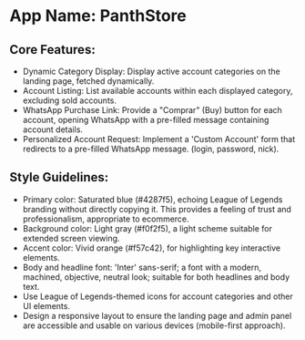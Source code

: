 # **App Name**: PanthStore

## Core Features:

- Dynamic Category Display: Display active account categories on the landing page, fetched dynamically.
- Account Listing: List available accounts within each displayed category, excluding sold accounts.
- WhatsApp Purchase Link: Provide a "Comprar" (Buy) button for each account, opening WhatsApp with a pre-filled message containing account details.
- Personalized Account Request: Implement a 'Custom Account' form that redirects to a pre-filled WhatsApp message. (login, password, nick).

## Style Guidelines:

- Primary color: Saturated blue (#4287f5), echoing League of Legends branding without directly copying it. This provides a feeling of trust and professionalism, appropriate to ecommerce.
- Background color: Light gray (#f0f2f5), a light scheme suitable for extended screen viewing.
- Accent color: Vivid orange (#f57c42), for highlighting key interactive elements.
- Body and headline font: 'Inter' sans-serif; a font with a modern, machined, objective, neutral look; suitable for both headlines and body text.
- Use League of Legends-themed icons for account categories and other UI elements.
- Design a responsive layout to ensure the landing page and admin panel are accessible and usable on various devices (mobile-first approach).